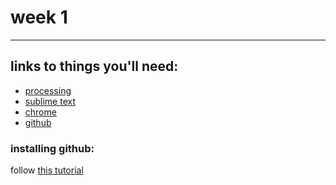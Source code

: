 # week 1
---
## links to things you'll need:
- [processing](http://www.processing.org)
- [sublime text](https://www.sublimetext.com/)
- [chrome](https://www.google.com/chrome/browser/desktop/index.html)
- [github](https://github.com/)


### installing github:
follow [this tutorial](https://gist.github.com/derhuerst/1b15ff4652a867391f03#file-mac-md)
